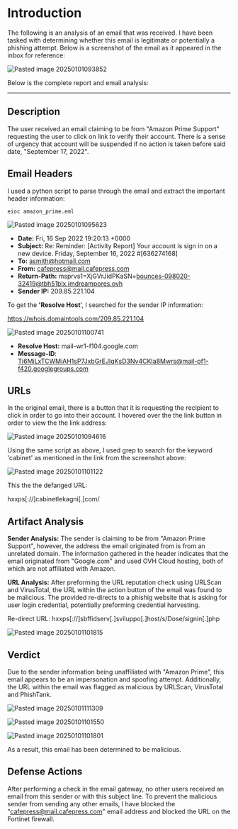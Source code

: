 # Introduction

The following is an analysis of an email that was received. I have been tasked with determining whether this email is legitimate or potentially a phishing attempt. Below is a screenshot of the email as it appeared in the inbox for reference:

![Pasted image 20250101093852](https://github.com/user-attachments/assets/6a015fd4-7222-4478-b26f-74e675e7cea6)

Below is the complete report and email analysis:
____________________________________________________________________________________________________________________________________
## Description

The user received an email claiming to be from "Amazon Prime Support" requesting the user to click on link to verify their account. There is a sense of urgency that account will be suspended if no action is taken before said date, "September 17, 2022".

## Email Headers

I used a python script to parse through the email and extract the important header information:

```
eioc amazon_prime.eml
```

![Pasted image 20250101095623](https://github.com/user-attachments/assets/a1adca54-266c-41b9-a8da-3815c0038e16)

+ **Date:** Fri, 16 Sep 2022 19:20:13 +0000
+ **Subject:** Re: Reminder: [Activity Report] Your account is sign in on a new device. Friday, September 16, 2022 #[636274168]
+ **To:** asmith@hotmail.com
+ **From:** cafepress@mail.cafepress.com
+ **Return-Path:** msprvs1=XjGVrJidPKaSN=bounces-098020-32419@tbh51blx.imdreampores.ovh
+ **Sender IP:** 209.85.221.104

To get the **'Resolve Host**', I searched for the sender IP information:

https://whois.domaintools.com/209.85.221.104

![Pasted image 20250101100741](https://github.com/user-attachments/assets/c0d896aa-20b6-4534-92e6-e6ff6ece3ebb)

+ **Resolve Host:** mail-wr1-f104.google.com 
+ **Message-ID**: <Ti6MiLxTCWMiAH1sP7JxbGrEJIqKsD3Nv4CKIa8Mwrs@mail-pf1-f420.googlegroups.com>

## URLs

In the original email, there is a button that it is requesting the recipient to click in order to go into their account. I hovered over the the link button in order to view the the link address:

![Pasted image 20250101094616](https://github.com/user-attachments/assets/e3bbe14a-eaa5-44b1-a0e6-939591e3ad4f)

Using the same script as above, I used grep to search for the keyword 'cabinet' as mentioned in the link from the screenshot above:

![Pasted image 20250101101122](https://github.com/user-attachments/assets/16abbd8d-09e8-49a6-9f3a-cd8840e67b0a)

This the the defanged URL:

hxxps[://]cabinetlekagni[.]com/

## Artifact Analysis

**Sender Analysis:**
The sender is claiming to be from "Amazon Prime Support", however, the address the email originated from is from an unrelated domain. The information gathered in the header indicates that the email originated from "Google.com" and used OVH Cloud hosting, both of which are not affiliated with Amazon.

**URL Analysis:**
After preforming the URL reputation check using URLScan and VirusTotal, the URL within the action button of the email was found to be malicious. The provided re-directs to a phishig website that is asking for user login credential, potentially preforming credential harvesting.

Re-direct URL: hxxps[://]sbffidserv[.]sviluppo[.]host/s/Dose/signin[.]php

![Pasted image 20250101101815](https://github.com/user-attachments/assets/85eb88f4-0ae6-4a5b-a723-9dbe75e00fe4)

## Verdict
Due to the sender information being unaffiliated with "Amazon Prime", this email appears to be an impersonation and spoofing attempt. Additionally, the URL within the email was flagged as malicious by URLScan, VirusTotal and PhishTank.

![Pasted image 20250101111309](https://github.com/user-attachments/assets/6ec413e0-3ad1-44ee-9477-e0413126fa6e)

![Pasted image 20250101101550](https://github.com/user-attachments/assets/0af6ae12-5413-4500-8b5e-a777f052a149)

![Pasted image 20250101101801](https://github.com/user-attachments/assets/63564431-ba6c-485b-8e01-2be37398a71c)

As a result, this email has been determined to be malicious.

## Defense Actions
After performing a check in the email gateway, no other users received an email from this sender or with this subject line. To prevent the malicious sender from sending any other emails, I have blocked the "cafepress@mail.cafepress.com" email address and blocked the URL on the Fortinet firewall.
